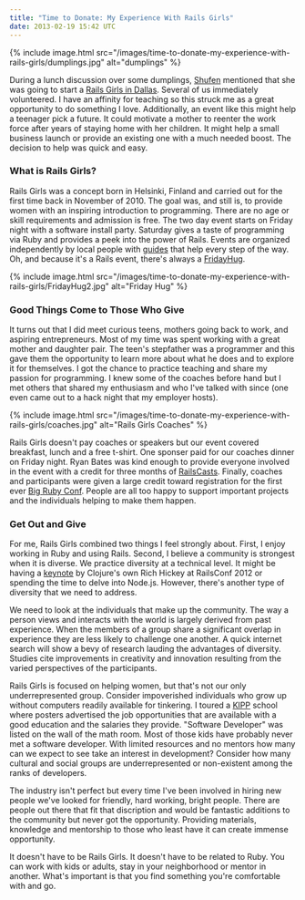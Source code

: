 ```yaml
---
title: "Time to Donate: My Experience With Rails Girls"
date: 2013-02-19 15:42 UTC
---
```


{% include image.html src="/images/time-to-donate-my-experience-with-rails-girls/dumplings.jpg" alt="dumplings" %}

During a lunch discussion over some dumplings, [Shufen][1] mentioned that she was going to start a [Rails Girls in Dallas][2].
Several of us immediately volunteered.
I have an affinity for teaching so this struck me as a great opportunity to do something I love.
Additionally, an event like this might help a teenager pick a future.
It could motivate a mother to reenter the work force after years of staying home with her children.
It might help a small business launch or provide an existing one with a much needed boost.
The decision to help was quick and easy.
<!--more-->

### What is Rails Girls?
Rails Girls was a concept born in Helsinki, Finland and carried out for the first time back in November of 2010.
The goal was, and still is, to provide women with an inspiring introduction to programming.
There are no age or skill requirements and admission is free.
The two day event starts on Friday night with a software install party.
Saturday gives a taste of programming via Ruby and provides a peek into the power of Rails.
Events are organized independently by local people with [guides][3] that help every step of the way.
Oh, and because it's a Rails event, there's always a [FridayHug][4].

{% include image.html src="/images/time-to-donate-my-experience-with-rails-girls/FridayHug2.jpg" alt="Friday Hug" %}

### Good Things Come to Those Who Give
It turns out that I did meet curious teens, mothers going back to work, and aspiring entrepreneurs.
Most of my time was spent working with a great mother and daughter pair.
The teen's stepfather was a programmer and this gave them the opportunity to learn more about what he does and to explore it for themselves.
I got the chance to practice teaching and share my passion for programming.
I knew some of the coaches before hand but I met others that shared my enthusiasm and who I've talked with since (one even came out to a hack night that my employer hosts).

{% include image.html src="/images/time-to-donate-my-experience-with-rails-girls/coaches.jpg" alt="Rails Girls Coaches" %}

Rails Girls doesn't pay coaches or speakers but our event covered breakfast, lunch and a free t-shirt.
One sponser paid for our coaches dinner on Friday night.
Ryan Bates was kind enough to provide everyone involved in the event with a credit for three months of [RailsCasts][5].
Finally, coaches and participants were given a large credit toward registration for the first ever [Big Ruby Conf][6].
People are all too happy to support important projects and the individuals helping to make them happen.

### Get Out and Give
For me, Rails Girls combined two things I feel strongly about.
First, I enjoy working in Ruby and using Rails.
Second, I believe a community is strongest when it is diverse.
We practice diversity at a technical level.
It might be having a [keynote][7] by Clojure's own Rich Hickey at RailsConf 2012 or spending the time to delve into Node.js.
However, there's another type of diversity that we need to address.

We need to look at the individuals that make up the community.
The way a person views and interacts with the world is largely derived from past experience.
When the members of a group share a significant overlap in experience they are less likely to challenge one another.
A quick internet search will show a bevy of research lauding the advantages of diversity.
Studies cite improvements in creativity and innovation resulting from the varied perspectives of the participants.

Rails Girls is focused on helping women, but that's not our only underrepresented group.
Consider impoverished individuals who grow up without computers readily available for tinkering.
I toured a [KIPP][8] school where posters advertised the job opportunities that are available with a good education and the salaries they provide.
"Software Developer" was listed on the wall of the math room.
Most of those kids have probably never met a software developer.
With limited resources and no mentors how many can we expect to see take an interest in development? Consider how many cultural and social groups are underrepresented or non-existent among the ranks of developers.

The industry isn't perfect but every time I've been involved in hiring new people we've looked for friendly, hard working, bright people.
There are people out there that fit that discription and would be fantastic additions to the community but never got the opportunity.
Providing materials, knowledge and mentorship to those who least have it can create immense opportunity.

It doesn't have to be Rails Girls.
It doesn't have to be related to Ruby.
You can work with kids or adults, stay in your neighborhood or mentor in another.
What's important is that you find something you're comfortable with and go.

[1]: https://twitter.com/ffchao
[2]: http://railsgirls.com/dallas
[3]: http://guides.railsgirls.com
[4]: http://fridayhug.com
[5]: http://railscasts.com
[6]: http://www.bigrubyconf.com
[7]: http://www.youtube.com/watch?v=rI8tNMsozo0
[8]: http://en.wikipedia.org/wiki/Knowledge_Is_Power_Program
